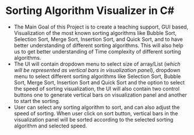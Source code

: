 # Sorting Algorithm Visualizer in C#
- The Main Goal of this Project is to create a teaching support, GUI based, Visualization of the most known sorting algorithms like Bubble Sort, Selection Sort, Merge Sort, Insertion Sort, and Quick Sort, and to have better understanding of different sorting algorithms. This will also help us to get better understanding of Time complexity of different sorting algorithms.
- The UI will contain dropdown menu to select size of array/List (*which will be represented as vertical bars in visualization panel*), dropdown menu to select different sorting algorithms like Selection Sort, Bubble Sort, Merge Sort, Insertion Sort and Quick Sort and the option to select the speed of sorting visualization, the UI will also contain two control buttons one to generate vertical bars on visualization panel and another to start the sorting.
- User can select any sorting algorithm to sort, and can also adjust the speed of sorting. When user click on sort button, vertical bars in the visualization panel will be sorted according to the selected sorting algorithm and selected speed.

